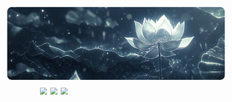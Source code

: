 <div style="max-width: 600px; margin: 0 auto;">
  
  <!-- Gambar -->
  <div style="text-align: center;" align="center">
    <img src="img/kCkHROSi.jpeg" alt="Image" style="border-radius:10px; max-width: 100%;" />
  </div>

  <!-- Badge dengan flexbox -->
  <div style="display: flex; justify-content: flex-start; margin-top: 15px; gap: 8px; margin-left:2cm">
    <img src="https://img.shields.io/badge/Fedora-51A2DA?style=for-the-badge&logo=fedora&logoColor=white" />
    <img src="https://img.shields.io/badge/Linux_Mint-87CF3E?style=for-the-badge&logo=linux-mint&logoColor=white" />
    <img src="https://img.shields.io/badge/Blogger-FF5722?style=for-the-badge&logo=blogger&logoColor=white" />
  </div>
  
</div>